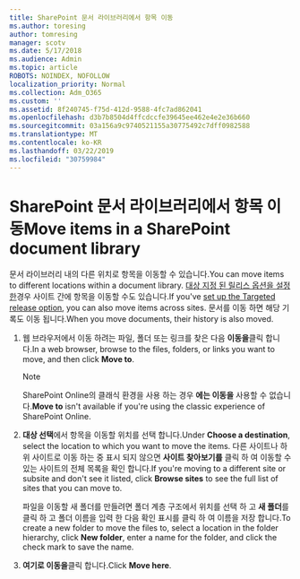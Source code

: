 ```yaml
---
title: SharePoint 문서 라이브러리에서 항목 이동
ms.author: toresing
author: tomresing
manager: scotv
ms.date: 5/17/2018
ms.audience: Admin
ms.topic: article
ROBOTS: NOINDEX, NOFOLLOW
localization_priority: Normal
ms.collection: Adm_O365
ms.custom: ''
ms.assetid: 8f240745-f75d-412d-9588-4fc7ad862041
ms.openlocfilehash: d3b7b8504d4ffcdccfe39645ee462e4e2e36b660
ms.sourcegitcommit: 03a156a9c9740521155a30775492c7dff0982588
ms.translationtype: MT
ms.contentlocale: ko-KR
ms.lasthandoff: 03/22/2019
ms.locfileid: "30759984"
---
```

# <a name="move-items-in-a-sharepoint-document-library"></a><span data-ttu-id="08248-102">SharePoint 문서 라이브러리에서 항목 이동</span><span class="sxs-lookup"><span data-stu-id="08248-102">Move items in a SharePoint document library</span></span>

<span data-ttu-id="08248-103">문서 라이브러리 내의 다른 위치로 항목을 이동할 수 있습니다.</span><span class="sxs-lookup"><span data-stu-id="08248-103">You can move items to different locations within a document library.</span></span> <span data-ttu-id="08248-104">[대상 지정 된 릴리스 옵션을 설정한](https://go.microsoft.com/fwlink/?linkid=622980)경우 사이트 간에 항목을 이동할 수도 있습니다.</span><span class="sxs-lookup"><span data-stu-id="08248-104">If you've [set up the Targeted release option](https://go.microsoft.com/fwlink/?linkid=622980), you can also move items across sites.</span></span> <span data-ttu-id="08248-105">문서를 이동 하면 해당 기록도 이동 됩니다.</span><span class="sxs-lookup"><span data-stu-id="08248-105">When you move documents, their history is also moved.</span></span>
  
1. <span data-ttu-id="08248-106">웹 브라우저에서 이동 하려는 파일, 폴더 또는 링크를 찾은 다음 **이동을**클릭 합니다.</span><span class="sxs-lookup"><span data-stu-id="08248-106">In a web browser, browse to the files, folders, or links you want to move, and then click **Move to**.</span></span>
    
    > [!NOTE]
    > <span data-ttu-id="08248-107">SharePoint Online의 클래식 환경을 사용 하는 경우 **에는 이동을** 사용할 수 없습니다.</span><span class="sxs-lookup"><span data-stu-id="08248-107">**Move to** isn't available if you're using the classic experience of SharePoint Online.</span></span> 
  
2. <span data-ttu-id="08248-108">**대상 선택**에서 항목을 이동할 위치를 선택 합니다.</span><span class="sxs-lookup"><span data-stu-id="08248-108">Under **Choose a destination**, select the location to which you want to move the items.</span></span> <span data-ttu-id="08248-109">다른 사이트나 하위 사이트로 이동 하는 중 표시 되지 않으면 **사이트 찾아보기를** 클릭 하 여 이동할 수 있는 사이트의 전체 목록을 확인 합니다.</span><span class="sxs-lookup"><span data-stu-id="08248-109">If you're moving to a different site or subsite and don't see it listed, click **Browse sites** to see the full list of sites that you can move to.</span></span> 
    
    <span data-ttu-id="08248-110">파일을 이동할 새 폴더를 만들려면 폴더 계층 구조에서 위치를 선택 하 고 **새 폴더**를 클릭 하 고 폴더 이름을 입력 한 다음 확인 표시를 클릭 하 여 이름을 저장 합니다.</span><span class="sxs-lookup"><span data-stu-id="08248-110">To create a new folder to move the files to, select a location in the folder hierarchy, click **New folder**, enter a name for the folder, and click the check mark to save the name.</span></span>
    
3. <span data-ttu-id="08248-111">**여기로 이동을**클릭 합니다.</span><span class="sxs-lookup"><span data-stu-id="08248-111">Click **Move here**.</span></span>
    

